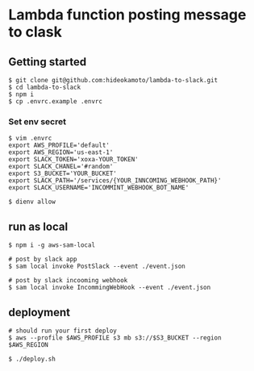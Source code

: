 # Lambda function posting message to clask

## Getting started

```
$ git clone git@github.com:hideokamoto/lambda-to-slack.git
$ cd lambda-to-slack
$ npm i
$ cp .envrc.example .envrc
```

### Set env secret

```
$ vim .envrc
export AWS_PROFILE='default'
export AWS_REGION='us-east-1'
export SLACK_TOKEN='xoxa-YOUR_TOKEN'
export SLACK_CHANEL='#random'
export S3_BUCKET='YOUR_BUCKET'
export SLACK_PATH='/services/{YOUR_INNCOMING_WEBHOOK_PATH}'
export SLACK_USERNAME='INCOMMINT_WEBHOOK_BOT_NAME'

$ dienv allow
```

## run as local

```
$ npm i -g aws-sam-local

# post by slack app
$ sam local invoke PostSlack --event ./event.json

# post by slack incooming webhook
$ sam local invoke IncommingWebHook --event ./event.json
```

## deployment

```
# should run your first deploy
$ aws --profile $AWS_PROFILE s3 mb s3://$S3_BUCKET --region $AWS_REGION

$ ./deploy.sh
```
